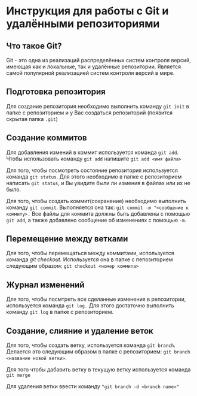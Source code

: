 # Инструкция для работы с Git и удалёнными репозиториями

## Что такое Git?

Git - это одна из реализаций распределённых систем контроля версий, имеющая как и локальные, так и удалённые репозитории. Является самой популярной реализацией систем контроля версий в мире.

## Подготовка репозитория

Для создание репозитория необходимо выполнить команду `git init` в папке с репозиторием и у Вас создаться репозиторий (появится скрытая папка `.git`)

## Создание коммитов
Для добавления измений в коммит используется команда `git add`. Чтобы использовать команду `git add` напишите `git add <имя файла>`

Для того, чтобы посмотреть состояние репозитория используется команда `git status`. Для этого необходимо в папке с репозиторием написать `git status`, и Вы увидите были ли измения в файлах или их не было.

Для того, чтобы создать коммит(сохранение) необходимо выполнить команду `git commit`. Выполняется она так: `git commit -m "<сообщение к коммиту>.` Все файлы для коммита должны быть добавлены с помощью `git add`, а также добавлено сообщение об изменениях с помощью `-m`.

## Перемещение между ветками
Для того, чтобы перемещаться между коммитами, используется команда _git checkout._ Используется она в папке с пепозиторием следующим образом: `git checkout <номер коммита>`

## Журнал изменений
Для того, чтобы посмтреть все сделанные изменения в репозитории, используется команда `git log.` Для этого достаточно выполнить команду `git log` в папке с репозиторием.

## Создание, слияние и удаление веток

Для того, чтобы создать ветку, используется команда `git branch`. Делается это следующим образом в папке с репозиторием: `git branch <название новой ветки>`.

Для того чтобы дабавить ветку в текущую ветку используется команда `git merge`

Для удаления ветки ввести команду `"git branch -d <branch name>"`